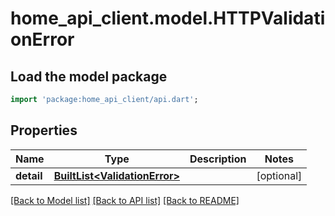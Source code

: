 # home_api_client.model.HTTPValidationError

## Load the model package
```dart
import 'package:home_api_client/api.dart';
```

## Properties
Name | Type | Description | Notes
------------ | ------------- | ------------- | -------------
**detail** | [**BuiltList&lt;ValidationError&gt;**](ValidationError.md) |  | [optional] 

[[Back to Model list]](../README.md#documentation-for-models) [[Back to API list]](../README.md#documentation-for-api-endpoints) [[Back to README]](../README.md)


